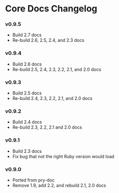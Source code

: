 Core Docs Changelog
===================

### v0.9.5

* Build 2.7 docs
* Re-build 2.6, 2.5, 2.4, and 2.3 docs

### v0.9.4

* Build 2.6 docs
* Re-build 2.5, 2.4, 2.3, 2.2, 2.1, and 2.0 docs

### v0.9.3

* Build 2.5 docs
* Re-build 2.4, 2.3, 2.2, 2.1, and 2.0 docs

### v0.9.2

* Build 2.4 docs
* Re-build 2.3, 2.2, 2.1 and 2.0 docs

### v0.9.1

* Build 2.3 docs
* Fix bug that not the right Ruby version would load

### v0.9.0

* Ported from pry-doc
* Remove 1.9, add 2.2, and rebuild 2.1, 2.0 docs


